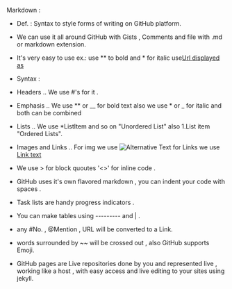 Markdown :
- Def. : Syntax to style forms of writing on GitHub platform.
- We can use it all around GitHub with Gists , Comments and file with .md or markdown 
extension.
- It's very easy to use ex.: use ** to bold and * for italic use[Url displayed as ](URL)
- Syntax :
- Headers .. We use #'s for it .
- Emphasis .. We use ** or __ for bold text also we use * or _ for italic and both can be combined
- Lists .. We use *ListItem and so on "Unordered List" also 1.List item
"Ordered Lists".
- Images and Links .. For img we use ![Alternative Text](url)
for Links we use [Link text](URL)
- We use > for block quoutes '<>' for inline code .
- GitHub uses it's own flavored markdown , you can indent your code with spaces .
- Task lists are handy progress indicators .
- You can make tables using --------- and | .
- any #No. , @Mention , URL will be converted to a Link.
- words surrounded by ~~ will be crossed out , also GitHub supports Emoji.

- GitHub pages are Live repositories done by you and represented live , working like a 
host , with easy access and live editing to your sites using jekyll.